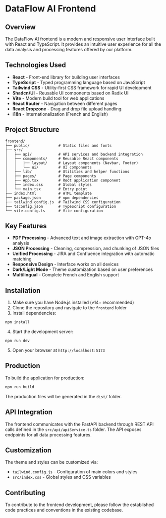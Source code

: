 # DataFlow AI Frontend

## Overview

The DataFlow AI frontend is a modern and responsive user interface built with React and TypeScript. It provides an intuitive user experience for all the data analysis and processing features offered by our platform.

## Technologies Used

- **React** - Front-end library for building user interfaces
- **TypeScript** - Typed programming language based on JavaScript
- **Tailwind CSS** - Utility-first CSS framework for rapid UI development
- **Shadcn/UI** - Reusable UI components based on Radix UI
- **Vite** - Modern build tool for web applications
- **React Router** - Navigation between different pages
- **React Dropzone** - Drag and drop file upload handling
- **i18n** - Internationalization (French and English)

## Project Structure

```
frontend/
├── public/             # Static files and fonts
├── src/
│   ├── api/            # API services and backend integration
│   ├── components/     # Reusable React components
│   │   ├── layout/     # Layout components (Navbar, Footer)
│   │   └── ui/         # UI components
│   ├── lib/            # Utilities and helper functions
│   ├── pages/          # Page components
│   ├── App.tsx         # Root application component
│   ├── index.css       # Global styles
│   └── main.tsx        # Entry point
├── index.html          # HTML template
├── package.json        # npm dependencies
├── tailwind.config.js  # Tailwind CSS configuration
├── tsconfig.json       # TypeScript configuration
└── vite.config.ts      # Vite configuration
```

## Key Features

- **PDF Processing** - Advanced text and image extraction with GPT-4o analysis
- **JSON Processing** - Cleaning, compression, and chunking of JSON files
- **Unified Processing** - JIRA and Confluence integration with automatic matching
- **Responsive Design** - Interface works on all devices
- **Dark/Light Mode** - Theme customization based on user preferences
- **Multilingual** - Complete French and English support

## Installation

1. Make sure you have Node.js installed (v14+ recommended)
2. Clone the repository and navigate to the `frontend` folder
3. Install dependencies:

```bash
npm install
```

4. Start the development server:

```bash
npm run dev
```

5. Open your browser at `http://localhost:5173`

## Production

To build the application for production:

```bash
npm run build
```

The production files will be generated in the `dist/` folder.

## API Integration

The frontend communicates with the FastAPI backend through REST API calls defined in the `src/api/apiService.ts` folder. The API exposes endpoints for all data processing features.

## Customization

The theme and styles can be customized via:
- `tailwind.config.js` - Configuration of main colors and styles
- `src/index.css` - Global styles and CSS variables

## Contributing

To contribute to the frontend development, please follow the established code practices and conventions in the existing codebase. 
